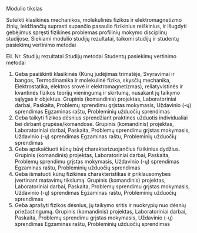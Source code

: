 Modulio tikslas

Suteikti klasikinės mechanikos, molekulinės fizikos ir elektromagnetizmo žinių, leidžiančių suprasti supančio pasaulio fizikinius reiškinius, ir išugdyti gebėjimus spręsti fizikines problemas profilinių mokymo disciplinų studijose.
Siekiami modulio studijų rezultatai, taikomi studijų ir studentų pasiekimų vertinimo metodai

Eil.
Nr.	Studijų rezultatai	Studijų metodai	Studentų pasiekimų vertinimo metodai
1.	Geba paaiškinti klasikinės (Kūnų judėjimas trimatėje, Svyravimai ir bangos, Termodinamika ir molekulinė fizika, skysčių mechanika, Elektrostatika, elektros srovė ir elektromagnetizmas), reliatyvistinės ir kvantinės fizikos teorijų vieningumą ir skirtumą, nusakant jų taikymo sąlygas ir objektus.	Grupinis (komandinis) projektas, Laboratoriniai darbai, Paskaita, Problemų sprendimu grįstas mokymasis, Uždavinio (-ų) sprendimas	Egzaminas raštu, Probleminių užduočių sprendimas
2.	Geba taikyti fizikos dėsnius sprendžiant praktines užduotis individualiai bei dirbant grupėse/komandose.	Grupinis (komandinis) projektas, Laboratoriniai darbai, Paskaita, Problemų sprendimu grįstas mokymasis, Uždavinio (-ų) sprendimas	Egzaminas raštu, Probleminių užduočių sprendimas
3.	Geba apskaičiuoti kūnų būvį charakterizuojančius fizikinius dydžius.	Grupinis (komandinis) projektas, Laboratoriniai darbai, Paskaita, Problemų sprendimu grįstas mokymasis, Uždavinio (-ų) sprendimas	Egzaminas raštu, Probleminių užduočių sprendimas
4.	Geba išmatuoti kūnų fizikines charakteristikas ir priklausomybes įvertinant matavimų tikslumą.	Grupinis (komandinis) projektas, Laboratoriniai darbai, Paskaita, Problemų sprendimu grįstas mokymasis, Uždavinio (-ų) sprendimas	Egzaminas raštu, Probleminių užduočių sprendimas
5.	Geba aprašyti fizikos dėsnius, jų taikymo sritis ir nuokrypių nuo dėsnių priežastingumą.	Grupinis (komandinis) projektas, Laboratoriniai darbai, Paskaita, Problemų sprendimu grįstas mokymasis, Uždavinio (-ų) sprendimas	Egzaminas raštu, Probleminių užduočių sprendimas
